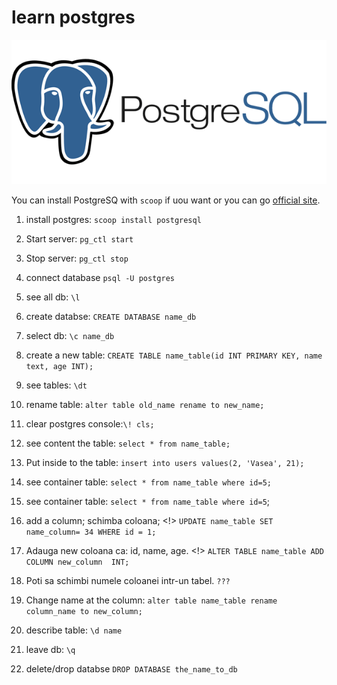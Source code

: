 # learn postgres
![JavaScript](img/postgres.png)

You can install PostgreSQ with `scoop` if uou want or you can go [official site](https://www.postgresql.org/download/). 

1. install postgres: `scoop install postgresql`

2. Start server: `pg_ctl start`

3. Stop server: `pg_ctl stop`

3. connect database `psql -U postgres`

4. see all db: `\l`

5. create databse: `CREATE DATABASE name_db`

6. select db: `\c name_db`

7. create a new table:
`CREATE TABLE name_table(id INT PRIMARY KEY, name text, age INT);`

8. see tables: `\dt`

9. rename table: `alter table old_name rename to new_name;`

10. clear postgres console:`\! cls;`

11. see content the table: `select * from name_table;`

12. Put inside to the table: 
`insert into users values(2, 'Vasea', 21);`

13. see container table:
`select * from name_table where id=5;`

14. see container table: `select * from name_table where id=5`;

15. add a column; schimba coloana; <!>
`UPDATE name_table SET name_column= 34 WHERE id = 1;`

16. Adauga new coloana ca: id, name, age. <!>
`ALTER TABLE name_table ADD COLUMN new_column  INT; `

17. Poti sa schimbi numele coloanei intr-un tabel.
`???`

18. Change name at the column:
`alter table name_table rename column_name to new_column;`
19. describe table: `\d name`

20. leave db: `\q`

21. delete/drop databse `DROP DATABASE the_name_to_db`